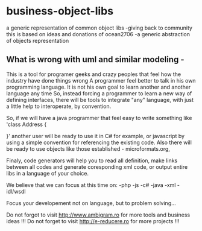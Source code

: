 # business-object-libs
a generic representation of common object libs -giving back to community
this is based on ideas and donations of ocean2706 
-a generic abstraction of objects representation 

## What is wrong with uml and similar modeling -
This is a tool for programer geeks and crazy peoples that feel how the industry have done things wrong
A programmer feel better to talk in his own programming language. It is not his own goal to learn another and another language any time
So, instead forcing a programmer to learn a new way of defining interfaces, there will be tools to integrate "any" language, with just a little help to interoperate, by convention.

So, if we will have a java programmer that feel easy to write something like
'class Address {
  
}'
another user will be ready to use it in C# for example, or javascript by using a simple convention for referencing the existing code.
Also there will be ready to use objects like those established - microformats.org, 

Finaly, code generators will help you to read all definition, make links between all codes and generate coresponding xml code, or output entire libs in a language of your choice.

We believe that we can focus at this time on:
-php
-js
-c#
-java
-xml
-idl/wsdl




Focus your developement not on language, but to problem solving...



Do not forgot to visit http://www.ambigram.ro for more tools and business ideas !!!
Do not forget to visit http://e-reducere.ro for more projects !!!


